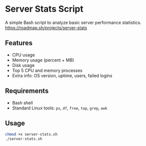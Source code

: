 # Server Stats Script

A simple Bash script to analyze basic server performance statistics.
https://roadmap.sh/projects/server-stats

## Features
- CPU usage
- Memory usage (percent + MB)
- Disk usage
- Top 5 CPU and memory processes
- Extra info: OS version, uptime, users, failed logins

## Requirements
- Bash shell
- Standard Linux tools: `ps`, `df`, `free`, `top`, `grep`, `awk`

## Usage
```bash
chmod +x server-stats.sh
./server-stats.sh
